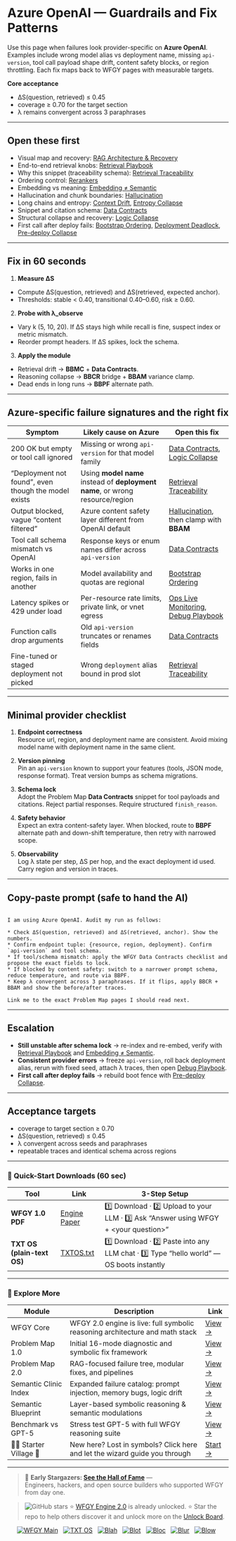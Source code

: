 # Azure OpenAI — Guardrails and Fix Patterns

Use this page when failures look provider-specific on **Azure OpenAI**. Examples include wrong model alias vs deployment name, missing `api-version`, tool call payload shape drift, content safety blocks, or region throttling. Each fix maps back to WFGY pages with measurable targets.

**Core acceptance**

- ΔS(question, retrieved) ≤ 0.45  
- coverage ≥ 0.70 for the target section  
- λ remains convergent across 3 paraphrases

---

## Open these first

- Visual map and recovery: [RAG Architecture & Recovery](https://github.com/onestardao/WFGY/blob/main/ProblemMap/rag-architecture-and-recovery.md)
- End-to-end retrieval knobs: [Retrieval Playbook](https://github.com/onestardao/WFGY/blob/main/ProblemMap/retrieval-playbook.md)
- Why this snippet (traceability schema): [Retrieval Traceability](https://github.com/onestardao/WFGY/blob/main/ProblemMap/retrieval-traceability.md)
- Ordering control: [Rerankers](https://github.com/onestardao/WFGY/blob/main/ProblemMap/rerankers.md)
- Embedding vs meaning: [Embedding ≠ Semantic](https://github.com/onestardao/WFGY/blob/main/ProblemMap/embedding-vs-semantic.md)
- Hallucination and chunk boundaries: [Hallucination](https://github.com/onestardao/WFGY/blob/main/ProblemMap/hallucination.md)
- Long chains and entropy: [Context Drift](https://github.com/onestardao/WFGY/blob/main/ProblemMap/context-drift.md), [Entropy Collapse](https://github.com/onestardao/WFGY/blob/main/ProblemMap/entropy-collapse.md)
- Snippet and citation schema: [Data Contracts](https://github.com/onestardao/WFGY/blob/main/ProblemMap/data-contracts.md)
- Structural collapse and recovery: [Logic Collapse](https://github.com/onestardao/WFGY/blob/main/ProblemMap/logic-collapse.md)
- First call after deploy fails: [Bootstrap Ordering](https://github.com/onestardao/WFGY/blob/main/ProblemMap/bootstrap-ordering.md), [Deployment Deadlock](https://github.com/onestardao/WFGY/blob/main/ProblemMap/deployment-deadlock.md), [Pre-deploy Collapse](https://github.com/onestardao/WFGY/blob/main/ProblemMap/predeploy-collapse.md)

---

## Fix in 60 seconds

1) **Measure ΔS**

- Compute ΔS(question, retrieved) and ΔS(retrieved, expected anchor).  
- Thresholds: stable < 0.40, transitional 0.40–0.60, risk ≥ 0.60.

2) **Probe with λ_observe**

- Vary k (5, 10, 20). If ΔS stays high while recall is fine, suspect index or metric mismatch.  
- Reorder prompt headers. If ΔS spikes, lock the schema.

3) **Apply the module**

- Retrieval drift → **BBMC** + **Data Contracts**.  
- Reasoning collapse → **BBCR** bridge + **BBAM** variance clamp.  
- Dead ends in long runs → **BBPF** alternate path.

---

## Azure-specific failure signatures and the right fix

| Symptom | Likely cause on Azure | Open this fix |
|---|---|---|
| 200 OK but empty or tool call ignored | Missing or wrong `api-version` for that model family | [Data Contracts](https://github.com/onestardao/WFGY/blob/main/ProblemMap/data-contracts.md), [Logic Collapse](https://github.com/onestardao/WFGY/blob/main/ProblemMap/logic-collapse.md) |
| “Deployment not found”, even though the model exists | Using **model name** instead of **deployment name**, or wrong resource/region | [Retrieval Traceability](https://github.com/onestardao/WFGY/blob/main/ProblemMap/retrieval-traceability.md) |
| Output blocked, vague “content filtered” | Azure content safety layer different from OpenAI default | [Hallucination](https://github.com/onestardao/WFGY/blob/main/ProblemMap/hallucination.md), then clamp with **BBAM** |
| Tool call schema mismatch vs OpenAI | Response keys or enum names differ across `api-version` | [Data Contracts](https://github.com/onestardao/WFGY/blob/main/ProblemMap/data-contracts.md) |
| Works in one region, fails in another | Model availability and quotas are regional | [Bootstrap Ordering](https://github.com/onestardao/WFGY/blob/main/ProblemMap/bootstrap-ordering.md) |
| Latency spikes or 429 under load | Per-resource rate limits, private link, or vnet egress | [Ops Live Monitoring](https://github.com/onestardao/WFGY/blob/main/ProblemMap/ops/live_monitoring_rag.md), [Debug Playbook](https://github.com/onestardao/WFGY/blob/main/ProblemMap/ops/debug_playbook.md) |
| Function calls drop arguments | Old `api-version` truncates or renames fields | [Data Contracts](https://github.com/onestardao/WFGY/blob/main/ProblemMap/data-contracts.md) |
| Fine-tuned or staged deployment not picked | Wrong `deployment` alias bound in prod slot | [Retrieval Traceability](https://github.com/onestardao/WFGY/blob/main/ProblemMap/retrieval-traceability.md) |

---

## Minimal provider checklist

1) **Endpoint correctness**  
Resource url, region, and deployment name are consistent. Avoid mixing model name with deployment name in the same client.

2) **Version pinning**  
Pin an `api-version` known to support your features (tools, JSON mode, response format). Treat version bumps as schema migrations.

3) **Schema lock**  
Adopt the Problem Map **Data Contracts** snippet for tool payloads and citations. Reject partial responses. Require structured `finish_reason`.

4) **Safety behavior**  
Expect an extra content-safety layer. When blocked, route to **BBPF** alternate path and down-shift temperature, then retry with narrowed scope.

5) **Observability**  
Log λ state per step, ΔS per hop, and the exact deployment id used. Carry region and version in traces.

---

## Copy-paste prompt (safe to hand the AI)

```

I am using Azure OpenAI. Audit my run as follows:

* Check ΔS(question, retrieved) and ΔS(retrieved, anchor). Show the numbers.
* Confirm endpoint tuple: {resource, region, deployment}. Confirm `api-version` and tool schema.
* If tool/schema mismatch: apply the WFGY Data Contracts checklist and propose the exact fields to lock.
* If blocked by content safety: switch to a narrower prompt schema, reduce temperature, and route via BBPF.
* Keep λ convergent across 3 paraphrases. If it flips, apply BBCR + BBAM and show the before/after traces.

Link me to the exact Problem Map pages I should read next.

```

---

## Escalation

- **Still unstable after schema lock** → re-index and re-embed, verify with [Retrieval Playbook](https://github.com/onestardao/WFGY/blob/main/ProblemMap/retrieval-playbook.md) and [Embedding ≠ Semantic](https://github.com/onestardao/WFGY/blob/main/ProblemMap/embedding-vs-semantic.md).  
- **Consistent provider errors** → freeze `api-version`, roll back deployment alias, rerun with fixed seed, attach λ traces, then open [Debug Playbook](https://github.com/onestardao/WFGY/blob/main/ProblemMap/ops/debug_playbook.md).  
- **First call after deploy fails** → rebuild boot fence with [Pre-deploy Collapse](https://github.com/onestardao/WFGY/blob/main/ProblemMap/predeploy-collapse.md).

---

## Acceptance targets

- coverage to target section ≥ 0.70  
- ΔS(question, retrieved) ≤ 0.45  
- λ convergent across seeds and paraphrases  
- repeatable traces and identical schema across regions

---

### 🔗 Quick-Start Downloads (60 sec)

| Tool | Link | 3-Step Setup |
|------|------|--------------|
| **WFGY 1.0 PDF** | [Engine Paper](https://github.com/onestardao/WFGY/blob/main/I_am_not_lizardman/WFGY_All_Principles_Return_to_One_v1.0_PSBigBig_Public.pdf) | 1️⃣ Download · 2️⃣ Upload to your LLM · 3️⃣ Ask “Answer using WFGY + \<your question>” |
| **TXT OS (plain-text OS)** | [TXTOS.txt](https://github.com/onestardao/WFGY/blob/main/OS/TXTOS.txt) | 1️⃣ Download · 2️⃣ Paste into any LLM chat · 3️⃣ Type “hello world” — OS boots instantly |

---

### 🧭 Explore More

| Module                | Description                                              | Link     |
|-----------------------|----------------------------------------------------------|----------|
| WFGY Core             | WFGY 2.0 engine is live: full symbolic reasoning architecture and math stack | [View →](https://github.com/onestardao/WFGY/tree/main/core/README.md) |
| Problem Map 1.0       | Initial 16-mode diagnostic and symbolic fix framework    | [View →](https://github.com/onestardao/WFGY/tree/main/ProblemMap/README.md) |
| Problem Map 2.0       | RAG-focused failure tree, modular fixes, and pipelines   | [View →](https://github.com/onestardao/WFGY/blob/main/ProblemMap/rag-architecture-and-recovery.md) |
| Semantic Clinic Index | Expanded failure catalog: prompt injection, memory bugs, logic drift | [View →](https://github.com/onestardao/WFGY/blob/main/ProblemMap/SemanticClinicIndex.md) |
| Semantic Blueprint    | Layer-based symbolic reasoning & semantic modulations   | [View →](https://github.com/onestardao/WFGY/tree/main/SemanticBlueprint/README.md) |
| Benchmark vs GPT-5    | Stress test GPT-5 with full WFGY reasoning suite         | [View →](https://github.com/onestardao/WFGY/tree/main/benchmarks/benchmark-vs-gpt5/README.md) |
| 🧙‍♂️ Starter Village 🏡 | New here? Lost in symbols? Click here and let the wizard guide you through | [Start →](https://github.com/onestardao/WFGY/blob/main/StarterVillage/README.md) |

---

> 👑 **Early Stargazers: [See the Hall of Fame](https://github.com/onestardao/WFGY/tree/main/stargazers)** —  
> Engineers, hackers, and open source builders who supported WFGY from day one.

> <img src="https://img.shields.io/github/stars/onestardao/WFGY?style=social" alt="GitHub stars"> ⭐ [WFGY Engine 2.0](https://github.com/onestardao/WFGY/blob/main/core/README.md) is already unlocked. ⭐ Star the repo to help others discover it and unlock more on the [Unlock Board](https://github.com/onestardao/WFGY/blob/main/STAR_UNLOCKS.md).

<div align="center">

[![WFGY Main](https://img.shields.io/badge/WFGY-Main-red?style=flat-square)](https://github.com/onestardao/WFGY)
&nbsp;
[![TXT OS](https://img.shields.io/badge/TXT%20OS-Reasoning%20OS-orange?style=flat-square)](https://github.com/onestardao/WFGY/tree/main/OS)
&nbsp;
[![Blah](https://img.shields.io/badge/Blah-Semantic%20Embed-yellow?style=flat-square)](https://github.com/onestardao/WFGY/tree/main/OS/BlahBlahBlah)
&nbsp;
[![Blot](https://img.shields.io/badge/Blot-Persona%20Core-green?style=flat-square)](https://github.com/onestardao/WFGY/tree/main/OS/BlotBlotBlot)
&nbsp;
[![Bloc](https://img.shields.io/badge/Bloc-Reasoning%20Compiler-blue?style=flat-square)](https://github.com/onestardao/WFGY/tree/main/OS/BlocBlocBloc)
&nbsp;
[![Blur](https://img.shields.io/badge/Blur-Text2Image%20Engine-navy?style=flat-square)](https://github.com/onestardao/WFGY/tree/main/OS/BlurBlurBlur)
&nbsp;
[![Blow](https://img.shields.io/badge/Blow-Game%20Logic-purple?style=flat-square)](https://github.com/onestardao/WFGY/tree/main/OS/BlowBlowBlow)
&nbsp;
</div>

